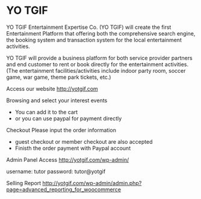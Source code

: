 # YO TGIF

YO TGIF Entertainment Expertise Co. (YO TGIF) will create the first Entertainment Platform that offering both the 
comprehensive search engine, the booking system and transaction system for the local entertainment activities. 

YO TGIF will provide a business platform for both service provider partners and end customer to rent or book directly 
for the entertainment activities. (The entertainment facilities/activities include indoor party room, soccer game, 
war game, theme park tickets, etc.) 

Access our website
http://yotgif.com

Browsing and select your interest events
- You can add it to the cart
- or you can use paypal for payment directly

Checkout
Please input the order information
- guest checkout or member checkout are also accepted
- Finisth the order payment with Paypal account


Admin Panel Access
http://yotgif.com/wp-admin/

username: tutor
password: tutor@yotgif

Selling Report
http://yotgif.com/wp-admin/admin.php?page=advanced_reporting_for_woocommerce
